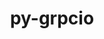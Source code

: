 ---
title: "py-grpcio"
layout: cache
categories: [package, develop]
meta: {"compilers": ["apple-clang@=16.0.0", "gcc@=11.4.0", "gcc@=13.2.0"], "num_specs": 59, "num_specs_by_stack": {"e4s": 10, "e4s-neoverse_v1": 4, "ml-darwin-aarch64-mps": 4, "ml-linux-aarch64-cpu": 18, "ml-linux-aarch64-cuda": 18, "ml-linux-x86_64-cpu": 18, "ml-linux-x86_64-cuda": 18, "ml-linux-x86_64-rocm": 10, "root": 59}, "oss": ["sequoia", "ubuntu22.04", "ubuntu24.04"], "platforms": ["darwin", "linux"], "stacks": ["e4s", "e4s-neoverse_v1", "ml-darwin-aarch64-mps", "ml-linux-aarch64-cpu", "ml-linux-aarch64-cuda", "ml-linux-x86_64-cpu", "ml-linux-x86_64-cuda", "ml-linux-x86_64-rocm", "root"], "targets": ["aarch64", "neoverse_v1", "x86_64_v3"], "versions": ["1.48.2", "1.62.2", "1.64.0"]}
spec_details: [{"compiler": "gcc@=13.2.0", "hash": "22qgx7oj636fyqjcbgut4wcgp57p4pfk", "os": "ubuntu24.04", "platform": "linux", "size": "-", "stacks": ["ml-linux-x86_64-cpu", "ml-linux-x86_64-cuda", "root"], "target": "x86_64_v3", "variants": ["build_system=python_pip", "patches=6be44fb"], "versions": ["1.48.2"]}, {"compiler": "gcc@=13.2.0", "hash": "2z4in3qf3dlpp25b4fmt37kx54neru4s", "os": "ubuntu24.04", "platform": "linux", "size": "-", "stacks": ["ml-linux-aarch64-cpu", "ml-linux-aarch64-cuda", "root"], "target": "aarch64", "variants": ["build_system=python_pip", "patches=6be44fb"], "versions": ["1.48.2"]}, {"compiler": "gcc@=13.2.0", "hash": "3grt63lzp3ojeutcfky2z5w725i3mic4", "os": "ubuntu24.04", "platform": "linux", "size": "-", "stacks": ["ml-linux-aarch64-cpu", "ml-linux-aarch64-cuda", "root"], "target": "aarch64", "variants": ["build_system=python_pip", "patches=6be44fb"], "versions": ["1.48.2"]}, {"compiler": "gcc@=13.2.0", "hash": "3isz3embgeedeh2zfb3mipgj3qfotpm7", "os": "ubuntu24.04", "platform": "linux", "size": "-", "stacks": ["ml-linux-x86_64-rocm", "root"], "target": "x86_64_v3", "variants": ["build_system=python_pip"], "versions": ["1.64.0"]}, {"compiler": "gcc@=13.2.0", "hash": "4gmjfuo35wc5kp3am6p7p43vbzglsisn", "os": "ubuntu24.04", "platform": "linux", "size": "-", "stacks": ["ml-linux-aarch64-cpu", "ml-linux-aarch64-cuda", "root"], "target": "aarch64", "variants": ["build_system=python_pip"], "versions": ["1.64.0"]}, {"compiler": "gcc@=13.2.0", "hash": "676khu77geylbfthgoynycpnrzg3tk3z", "os": "ubuntu24.04", "platform": "linux", "size": "-", "stacks": ["ml-linux-x86_64-cpu", "ml-linux-x86_64-cuda", "root"], "target": "x86_64_v3", "variants": ["build_system=python_pip", "patches=6be44fb"], "versions": ["1.48.2"]}, {"compiler": "gcc@=13.2.0", "hash": "6dwv754pzkt53iwtfo3ge6wskh7fxvxb", "os": "ubuntu24.04", "platform": "linux", "size": "-", "stacks": ["ml-linux-x86_64-cpu", "ml-linux-x86_64-cuda", "ml-linux-x86_64-rocm", "root"], "target": "x86_64_v3", "variants": ["build_system=python_pip"], "versions": ["1.64.0"]}, {"compiler": "gcc@=13.2.0", "hash": "7dcjvfx75h5m654f7ifji4rjv66yh7mu", "os": "ubuntu24.04", "platform": "linux", "size": "-", "stacks": ["ml-linux-x86_64-cpu", "ml-linux-x86_64-cuda", "ml-linux-x86_64-rocm", "root"], "target": "x86_64_v3", "variants": ["build_system=python_pip"], "versions": ["1.64.0"]}, {"compiler": "gcc@=11.4.0", "hash": "7vx4y6qqegjewebxcogwqklqur4bvcaa", "os": "ubuntu22.04", "platform": "linux", "size": "-", "stacks": ["e4s", "root"], "target": "x86_64_v3", "variants": ["build_system=python_pip", "patches=6be44fb"], "versions": ["1.48.2"]}, {"compiler": "gcc@=11.4.0", "hash": "7wtdvvdxqov72e7vjx72z6cy4ix5kzpk", "os": "ubuntu22.04", "platform": "linux", "size": "-", "stacks": ["e4s", "root"], "target": "x86_64_v3", "variants": ["build_system=python_pip", "patches=6be44fb"], "versions": ["1.48.2"]}, {"compiler": "gcc@=13.2.0", "hash": "aiuo262b2522blhyaq6oubimulv4mwzo", "os": "ubuntu24.04", "platform": "linux", "size": "-", "stacks": ["ml-linux-aarch64-cpu", "ml-linux-aarch64-cuda", "root"], "target": "aarch64", "variants": ["build_system=python_pip", "patches=6be44fb"], "versions": ["1.48.2"]}, {"compiler": "gcc@=13.2.0", "hash": "aoqjsjwhhqp6mmoosd5d6ollvinwpg66", "os": "ubuntu24.04", "platform": "linux", "size": "-", "stacks": ["ml-linux-x86_64-cpu", "ml-linux-x86_64-cuda", "root"], "target": "x86_64_v3", "variants": ["build_system=python_pip"], "versions": ["1.64.0"]}, {"compiler": "gcc@=13.2.0", "hash": "aqhgsb226oqxgvbldahbqwbu4h4d2jbm", "os": "ubuntu24.04", "platform": "linux", "size": "-", "stacks": ["ml-linux-x86_64-cpu", "ml-linux-x86_64-cuda", "root"], "target": "x86_64_v3", "variants": ["build_system=python_pip"], "versions": ["1.64.0"]}, {"compiler": "gcc@=11.4.0", "hash": "azuusckyov5yflp4e4xbcvyjc3n72zef", "os": "ubuntu22.04", "platform": "linux", "size": "-", "stacks": ["e4s", "root"], "target": "x86_64_v3", "variants": ["build_system=python_pip"], "versions": ["1.62.2"]}, {"compiler": "gcc@=11.4.0", "hash": "bgadvqrswu7x6mefbqff4m4y3tasjkji", "os": "ubuntu22.04", "platform": "linux", "size": "-", "stacks": ["e4s", "root"], "target": "x86_64_v3", "variants": ["build_system=python_pip", "patches=6be44fb"], "versions": ["1.48.2"]}, {"compiler": "gcc@=13.2.0", "hash": "bybndstzlt3x5o5klq4nwomr5jqszcjm", "os": "ubuntu24.04", "platform": "linux", "size": "-", "stacks": ["ml-linux-x86_64-cpu", "ml-linux-x86_64-cuda", "ml-linux-x86_64-rocm", "root"], "target": "x86_64_v3", "variants": ["build_system=python_pip"], "versions": ["1.64.0"]}, {"compiler": "gcc@=13.2.0", "hash": "cd62ok2ikzmayjoreqh5cwxydfvphixp", "os": "ubuntu24.04", "platform": "linux", "size": "-", "stacks": ["ml-linux-aarch64-cpu", "ml-linux-aarch64-cuda", "root"], "target": "aarch64", "variants": ["build_system=python_pip"], "versions": ["1.64.0"]}, {"compiler": "apple-clang@=16.0.0", "hash": "dnepx2u7yakwihytvunh3imo2a6aoxxx", "os": "sequoia", "platform": "darwin", "size": "-", "stacks": ["ml-darwin-aarch64-mps", "root"], "target": "aarch64", "variants": ["build_system=python_pip"], "versions": ["1.64.0"]}, {"compiler": "gcc@=13.2.0", "hash": "e3qpfkzwqrto5wqn7nwlw3hrw3slbbrt", "os": "ubuntu24.04", "platform": "linux", "size": "-", "stacks": ["ml-linux-x86_64-cpu", "ml-linux-x86_64-cuda", "root"], "target": "x86_64_v3", "variants": ["build_system=python_pip"], "versions": ["1.64.0"]}, {"compiler": "apple-clang@=16.0.0", "hash": "f5myfnnr7q2oqwqrq5qpe4fp2qqklwcc", "os": "sequoia", "platform": "darwin", "size": "-", "stacks": ["ml-darwin-aarch64-mps", "root"], "target": "aarch64", "variants": ["build_system=python_pip"], "versions": ["1.64.0"]}, {"compiler": "gcc@=13.2.0", "hash": "hagxtlje3xsf4kychzctpbpksnfbkavw", "os": "ubuntu24.04", "platform": "linux", "size": "-", "stacks": ["ml-linux-aarch64-cpu", "ml-linux-aarch64-cuda", "root"], "target": "aarch64", "variants": ["build_system=python_pip"], "versions": ["1.64.0"]}, {"compiler": "gcc@=13.2.0", "hash": "hmaylyk5kfdghitlaiyf24w5aajxm5a3", "os": "ubuntu24.04", "platform": "linux", "size": "-", "stacks": ["ml-linux-aarch64-cpu", "ml-linux-aarch64-cuda", "root"], "target": "aarch64", "variants": ["build_system=python_pip", "patches=6be44fb"], "versions": ["1.48.2"]}, {"compiler": "gcc@=13.2.0", "hash": "hmuoag6u76vdnjscittpvlxvrycpwwvv", "os": "ubuntu24.04", "platform": "linux", "size": "-", "stacks": ["ml-linux-x86_64-rocm", "root"], "target": "x86_64_v3", "variants": ["build_system=python_pip"], "versions": ["1.64.0"]}, {"compiler": "gcc@=13.2.0", "hash": "hsenznyemt56rlvtii6oz5d6pu5v4p7c", "os": "ubuntu24.04", "platform": "linux", "size": "-", "stacks": ["ml-linux-x86_64-cpu", "ml-linux-x86_64-cuda", "root"], "target": "x86_64_v3", "variants": ["build_system=python_pip", "patches=6be44fb"], "versions": ["1.48.2"]}, {"compiler": "gcc@=11.4.0", "hash": "igatbil6n5fvkv2ier3vmg6quwa52mnp", "os": "ubuntu22.04", "platform": "linux", "size": "-", "stacks": ["e4s-neoverse_v1", "root"], "target": "neoverse_v1", "variants": ["build_system=python_pip"], "versions": ["1.62.2"]}, {"compiler": "gcc@=13.2.0", "hash": "iqq62jlwiuzzc5xq4xwhazorg6v5bnxd", "os": "ubuntu24.04", "platform": "linux", "size": "-", "stacks": ["ml-linux-x86_64-cpu", "ml-linux-x86_64-cuda", "root"], "target": "x86_64_v3", "variants": ["build_system=python_pip"], "versions": ["1.64.0"]}, {"compiler": "gcc@=13.2.0", "hash": "jkdur3itjyrpwiq5yuoqg74i62ig4clc", "os": "ubuntu24.04", "platform": "linux", "size": "-", "stacks": ["ml-linux-aarch64-cpu", "ml-linux-aarch64-cuda", "root"], "target": "aarch64", "variants": ["build_system=python_pip"], "versions": ["1.64.0"]}, {"compiler": "gcc@=13.2.0", "hash": "k5yv5ovxfbpnzygj2olryoy6fzko7whn", "os": "ubuntu24.04", "platform": "linux", "size": "-", "stacks": ["ml-linux-x86_64-rocm", "root"], "target": "x86_64_v3", "variants": ["build_system=python_pip"], "versions": ["1.64.0"]}, {"compiler": "gcc@=13.2.0", "hash": "krfdwdh34pjs664v6tetvcoep4dh3vlr", "os": "ubuntu24.04", "platform": "linux", "size": "-", "stacks": ["ml-linux-aarch64-cpu", "ml-linux-aarch64-cuda", "root"], "target": "aarch64", "variants": ["build_system=python_pip"], "versions": ["1.64.0"]}, {"compiler": "gcc@=13.2.0", "hash": "l4f2duderpy6aeyya4stq4cmho3tzmlu", "os": "ubuntu24.04", "platform": "linux", "size": "-", "stacks": ["ml-linux-x86_64-cpu", "ml-linux-x86_64-cuda", "root"], "target": "x86_64_v3", "variants": ["build_system=python_pip", "patches=6be44fb"], "versions": ["1.48.2"]}, {"compiler": "gcc@=11.4.0", "hash": "mgfitl5e6a5ieib7gjf6kdqdqip3y2tx", "os": "ubuntu22.04", "platform": "linux", "size": "-", "stacks": ["e4s", "root"], "target": "x86_64_v3", "variants": ["build_system=python_pip"], "versions": ["1.62.2"]}, {"compiler": "gcc@=13.2.0", "hash": "mpjjcopg64grlph67svja5mju6m6xmxn", "os": "ubuntu24.04", "platform": "linux", "size": "-", "stacks": ["ml-linux-x86_64-cpu", "ml-linux-x86_64-cuda", "ml-linux-x86_64-rocm", "root"], "target": "x86_64_v3", "variants": ["build_system=python_pip"], "versions": ["1.64.0"]}, {"compiler": "gcc@=13.2.0", "hash": "n7gxylto5xuphytucaz47tu6tg7rbvne", "os": "ubuntu24.04", "platform": "linux", "size": "-", "stacks": ["ml-linux-aarch64-cpu", "ml-linux-aarch64-cuda", "root"], "target": "aarch64", "variants": ["build_system=python_pip"], "versions": ["1.64.0"]}, {"compiler": "gcc@=13.2.0", "hash": "njlldkalmvpyjdtnepxxamjrxftgwsfw", "os": "ubuntu24.04", "platform": "linux", "size": "-", "stacks": ["ml-linux-aarch64-cpu", "ml-linux-aarch64-cuda", "root"], "target": "aarch64", "variants": ["build_system=python_pip", "patches=6be44fb"], "versions": ["1.48.2"]}, {"compiler": "gcc@=11.4.0", "hash": "odeznjvtkh7cdn7gtpujjqui3cxrg5cb", "os": "ubuntu22.04", "platform": "linux", "size": "-", "stacks": ["e4s", "root"], "target": "x86_64_v3", "variants": ["build_system=python_pip", "patches=6be44fb"], "versions": ["1.48.2"]}, {"compiler": "gcc@=11.4.0", "hash": "ovo3q6miq5cy2ioubn7jpxsgkgtiigrn", "os": "ubuntu22.04", "platform": "linux", "size": "-", "stacks": ["e4s-neoverse_v1", "root"], "target": "neoverse_v1", "variants": ["build_system=python_pip", "patches=6be44fb"], "versions": ["1.48.2"]}, {"compiler": "gcc@=13.2.0", "hash": "pi4mk2366cixmhwwcyeuiukq6jt5hhx7", "os": "ubuntu24.04", "platform": "linux", "size": "-", "stacks": ["ml-linux-x86_64-cpu", "ml-linux-x86_64-cuda", "ml-linux-x86_64-rocm", "root"], "target": "x86_64_v3", "variants": ["build_system=python_pip"], "versions": ["1.64.0"]}, {"compiler": "gcc@=13.2.0", "hash": "ppa7vemvp4diqag32aacuwu4zv74h6bj", "os": "ubuntu24.04", "platform": "linux", "size": "-", "stacks": ["ml-linux-aarch64-cpu", "ml-linux-aarch64-cuda", "root"], "target": "aarch64", "variants": ["build_system=python_pip", "patches=6be44fb"], "versions": ["1.48.2"]}, {"compiler": "apple-clang@=16.0.0", "hash": "q2xbv4drsl77rxtcetyixgp46uhmos77", "os": "sequoia", "platform": "darwin", "size": "-", "stacks": ["ml-darwin-aarch64-mps", "root"], "target": "aarch64", "variants": ["build_system=python_pip"], "versions": ["1.64.0"]}, {"compiler": "gcc@=13.2.0", "hash": "qlywz4spfdmysedzblto6rcm6kqjg57x", "os": "ubuntu24.04", "platform": "linux", "size": "-", "stacks": ["ml-linux-x86_64-rocm", "root"], "target": "x86_64_v3", "variants": ["build_system=python_pip"], "versions": ["1.64.0"]}, {"compiler": "gcc@=11.4.0", "hash": "rcx6sxcgo3pkmjj76u3badcivh4evvqb", "os": "ubuntu22.04", "platform": "linux", "size": "-", "stacks": ["e4s", "root"], "target": "x86_64_v3", "variants": ["build_system=python_pip"], "versions": ["1.62.2"]}, {"compiler": "gcc@=13.2.0", "hash": "ss7f3mn2g5frdgxklbnphwpmntvnx53s", "os": "ubuntu24.04", "platform": "linux", "size": "-", "stacks": ["ml-linux-x86_64-cpu", "ml-linux-x86_64-cuda", "root"], "target": "x86_64_v3", "variants": ["build_system=python_pip"], "versions": ["1.64.0"]}, {"compiler": "apple-clang@=16.0.0", "hash": "ta5eldoecu5asvcxknrycqh7vecolblh", "os": "sequoia", "platform": "darwin", "size": "-", "stacks": ["ml-darwin-aarch64-mps", "root"], "target": "aarch64", "variants": ["build_system=python_pip"], "versions": ["1.64.0"]}, {"compiler": "gcc@=13.2.0", "hash": "tz5mg4gxbmam3xyp7yowsgp2fj7fim5b", "os": "ubuntu24.04", "platform": "linux", "size": "-", "stacks": ["ml-linux-aarch64-cpu", "ml-linux-aarch64-cuda", "root"], "target": "aarch64", "variants": ["build_system=python_pip"], "versions": ["1.64.0"]}, {"compiler": "gcc@=13.2.0", "hash": "u3hfdolucnyzllo7i2sb5r47adhi6oin", "os": "ubuntu24.04", "platform": "linux", "size": "-", "stacks": ["ml-linux-x86_64-cpu", "ml-linux-x86_64-cuda", "root"], "target": "x86_64_v3", "variants": ["build_system=python_pip", "patches=6be44fb"], "versions": ["1.48.2"]}, {"compiler": "gcc@=11.4.0", "hash": "uarblvrfhbevmigq3edmgwlb3go2anab", "os": "ubuntu22.04", "platform": "linux", "size": "-", "stacks": ["e4s", "root"], "target": "x86_64_v3", "variants": ["build_system=python_pip"], "versions": ["1.62.2"]}, {"compiler": "gcc@=11.4.0", "hash": "v4jqltbj2bzq536fzojpr2a2pytrjfpc", "os": "ubuntu22.04", "platform": "linux", "size": "-", "stacks": ["e4s-neoverse_v1", "root"], "target": "neoverse_v1", "variants": ["build_system=python_pip"], "versions": ["1.62.2"]}, {"compiler": "gcc@=13.2.0", "hash": "wbdkm7vlqj2g7zc6wzbsccvog3bxt3xc", "os": "ubuntu24.04", "platform": "linux", "size": "-", "stacks": ["ml-linux-aarch64-cpu", "ml-linux-aarch64-cuda", "root"], "target": "aarch64", "variants": ["build_system=python_pip"], "versions": ["1.64.0"]}, {"compiler": "gcc@=13.2.0", "hash": "wdymagn7viy3djuezugn6q2vwsnaknvx", "os": "ubuntu24.04", "platform": "linux", "size": "-", "stacks": ["ml-linux-aarch64-cpu", "ml-linux-aarch64-cuda", "root"], "target": "aarch64", "variants": ["build_system=python_pip"], "versions": ["1.64.0"]}, {"compiler": "gcc@=11.4.0", "hash": "whs62xmifbkczanb2z4f4ao2wbmdiyw6", "os": "ubuntu22.04", "platform": "linux", "size": "-", "stacks": ["e4s-neoverse_v1", "root"], "target": "neoverse_v1", "variants": ["build_system=python_pip", "patches=6be44fb"], "versions": ["1.48.2"]}, {"compiler": "gcc@=13.2.0", "hash": "wkkg7ti7klzqlhokktqjzjc6trarhfxf", "os": "ubuntu24.04", "platform": "linux", "size": "-", "stacks": ["ml-linux-x86_64-cpu", "ml-linux-x86_64-cuda", "root"], "target": "x86_64_v3", "variants": ["build_system=python_pip"], "versions": ["1.64.0"]}, {"compiler": "gcc@=13.2.0", "hash": "wyhc5qyvsjzv4zc3uw6qquriegh4pi3l", "os": "ubuntu24.04", "platform": "linux", "size": "-", "stacks": ["ml-linux-aarch64-cpu", "ml-linux-aarch64-cuda", "root"], "target": "aarch64", "variants": ["build_system=python_pip"], "versions": ["1.64.0"]}, {"compiler": "gcc@=13.2.0", "hash": "xh34b5wtgtddnwchhd4gczk5mcoqclt7", "os": "ubuntu24.04", "platform": "linux", "size": "-", "stacks": ["ml-linux-aarch64-cpu", "ml-linux-aarch64-cuda", "root"], "target": "aarch64", "variants": ["build_system=python_pip"], "versions": ["1.64.0"]}, {"compiler": "gcc@=11.4.0", "hash": "xiimktatmmbijobk73ivoeue2ebhzzz7", "os": "ubuntu22.04", "platform": "linux", "size": "-", "stacks": ["e4s", "root"], "target": "x86_64_v3", "variants": ["build_system=python_pip"], "versions": ["1.62.2"]}, {"compiler": "gcc@=13.2.0", "hash": "xm2d7ihgktdvfze2tmerib2wu5nahgqu", "os": "ubuntu24.04", "platform": "linux", "size": "-", "stacks": ["ml-linux-x86_64-rocm", "root"], "target": "x86_64_v3", "variants": ["build_system=python_pip"], "versions": ["1.64.0"]}, {"compiler": "gcc@=11.4.0", "hash": "xxr7ob2cyv7wtlxpwnc6vsis45lzoprx", "os": "ubuntu22.04", "platform": "linux", "size": "-", "stacks": ["e4s", "root"], "target": "x86_64_v3", "variants": ["build_system=python_pip", "patches=6be44fb"], "versions": ["1.48.2"]}, {"compiler": "gcc@=13.2.0", "hash": "yro7cl3z3cpjx43lyrlhgrfgxjply4am", "os": "ubuntu24.04", "platform": "linux", "size": "-", "stacks": ["ml-linux-x86_64-cpu", "ml-linux-x86_64-cuda", "root"], "target": "x86_64_v3", "variants": ["build_system=python_pip"], "versions": ["1.64.0"]}, {"compiler": "gcc@=13.2.0", "hash": "ytwyfpmtfhwwain5qalu7k5kkzol4wqf", "os": "ubuntu24.04", "platform": "linux", "size": "-", "stacks": ["ml-linux-x86_64-cpu", "ml-linux-x86_64-cuda", "root"], "target": "x86_64_v3", "variants": ["build_system=python_pip", "patches=6be44fb"], "versions": ["1.48.2"]}, {"compiler": "gcc@=13.2.0", "hash": "zosdb5pwx2fgqhhvvqyeheoj747mw5d2", "os": "ubuntu24.04", "platform": "linux", "size": "-", "stacks": ["ml-linux-aarch64-cpu", "ml-linux-aarch64-cuda", "root"], "target": "aarch64", "variants": ["build_system=python_pip"], "versions": ["1.64.0"]}]
---